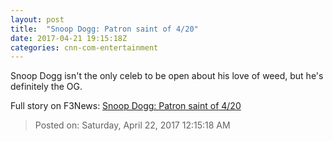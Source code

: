 ```yaml
---
layout: post
title:  "Snoop Dogg: Patron saint of 4/20"
date: 2017-04-21 19:15:18Z
categories: cnn-com-entertainment
---
```


Snoop Dogg isn't the only celeb to be open about his love of weed, but he's definitely the OG.


Full story on F3News: [Snoop Dogg: Patron saint of 4/20](http://www.f3nws.com/n/QWxnFD)

> Posted on: Saturday, April 22, 2017 12:15:18 AM
